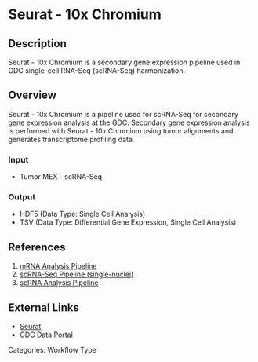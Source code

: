 # Seurat - 10x Chromium

## Description ##

Seurat - 10x Chromium is a secondary gene expression pipeline used in GDC single-cell RNA-Seq (scRNA-Seq) harmonization.

## Overview ##

Seurat - 10x Chromium is a pipeline used for scRNA-Seq for secondary gene expression analysis at the GDC. Secondary gene expression analysis is performed with Seurat - 10x Chromium using tumor alignments and generates transcriptome profiling data.

### Input

* Tumor MEX - scRNA-Seq

### Output

* HDF5 (Data Type: Single Cell Analysis)
* TSV (Data Type: Differential Gene Expression, Single Cell Analysis)

## References ##

1. [mRNA Analysis Pipeline](/Data/Bioinformatics_Pipelines/Expression_mRNA_Pipeline/)
1. [scRNA-Seq Pipeline (single-nuclei)](/Data/Bioinformatics_Pipelines/Expression_mRNA_Pipeline/#scrna-seq-pipeline-single-nuclei)
1. [scRNA Analysis Pipeline](/Data/Bioinformatics_Pipelines/Expression_mRNA_Pipeline/#scrna-analysis-pipeline)

## External Links ##

* [Seurat](https://satijalab.org/seurat/)
* [GDC Data Portal](https://portal.gdc.cancer.gov)

Categories: Workflow Type